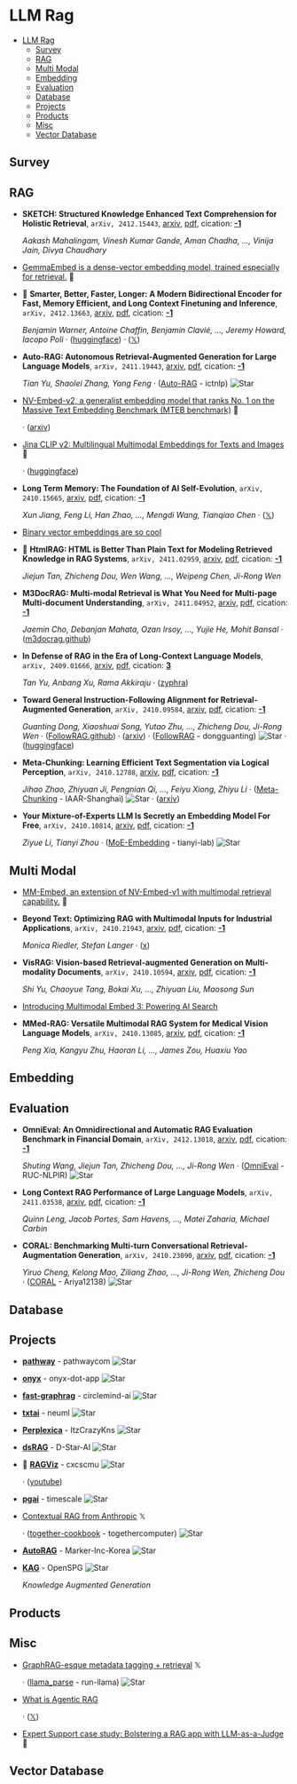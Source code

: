# LLM Rag

- [LLM Rag](#llm-rag) 
  - [Survey](#survey)
  - [RAG](#rag)
  - [Multi Modal](#multi-modal)
  - [Embedding](#embedding)
  - [Evaluation](#evaluation)
  - [Database](#database)
  - [Projects](#projects)
  - [Products](#products)
  - [Misc](#misc)
  - [Vector Database](#vector-database)


## Survey


## RAG

- **SKETCH: Structured Knowledge Enhanced Text Comprehension for Holistic 
  Retrieval**, `arXiv, 2412.15443`, [arxiv](http://arxiv.org/abs/2412.15443v1), [pdf](http://arxiv.org/pdf/2412.15443v1.pdf), cication: [**-1**](None) 

	 *Aakash Mahalingam, Vinesh Kumar Gande, Aman Chadha, ..., Vinija Jain, Divya Chaudhary*
- [GemmaEmbed is a dense-vector embedding model, trained especially for retrieval.](https://huggingface.co/google/Gemma-Embeddings-v1.0)  🤗 
- 🌟 **Smarter, Better, Faster, Longer: A Modern Bidirectional Encoder for 
  Fast, Memory Efficient, and Long Context Finetuning and Inference**, `arXiv, 2412.13663`, [arxiv](http://arxiv.org/abs/2412.13663v2), [pdf](http://arxiv.org/pdf/2412.13663v2.pdf), cication: [**-1**](None) 

	 *Benjamin Warner, Antoine Chaffin, Benjamin Clavié, ..., Jeremy Howard, Iacopo Poli* · ([huggingface](https://huggingface.co/blog/modernbert)) · ([𝕏](https://x.com/jeremyphoward/status/1869786023963832509?s=46))
- **Auto-RAG: Autonomous Retrieval-Augmented Generation for Large Language 
  Models**, `arXiv, 2411.19443`, [arxiv](http://arxiv.org/abs/2411.19443v1), [pdf](http://arxiv.org/pdf/2411.19443v1.pdf), cication: [**-1**](None) 

	 *Tian Yu, Shaolei Zhang, Yang Feng* · ([Auto-RAG](https://github.com/ictnlp/Auto-RAG) - ictnlp) ![Star](https://img.shields.io/github/stars/ictnlp/Auto-RAG.svg?style=social&label=Star)
- [NV-Embed-v2, a generalist embedding model that ranks No. 1 on the Massive Text Embedding Benchmark (MTEB benchmark)](https://huggingface.co/nvidia/NV-Embed-v2)  🤗 

	 · ([arxiv](https://arxiv.org/pdf/2405.17428))
- [Jina CLIP v2: Multilingual Multimodal Embeddings for Texts and Images](https://huggingface.co/jinaai/jina-clip-v2)  🤗 

	 · ([huggingface](https://huggingface.co/jinaai/jina-clip-v2))
- **Long Term Memory: The Foundation of AI Self-Evolution**, `arXiv, 2410.15665`, [arxiv](http://arxiv.org/abs/2410.15665v2), [pdf](http://arxiv.org/pdf/2410.15665v2.pdf), cication: [**-1**](None) 

	 *Xun Jiang, Feng Li, Han Zhao, ..., Mengdi Wang, Tianqiao Chen* · ([𝕏](https://x.com/TankaChat/status/1857272126358880267))
- [Binary vector embeddings are so cool](https://emschwartz.me/binary-vector-embeddings-are-so-cool/) 
- 🌟 **HtmlRAG: HTML is Better Than Plain Text for Modeling Retrieved Knowledge 
  in RAG Systems**, `arXiv, 2411.02959`, [arxiv](http://arxiv.org/abs/2411.02959v1), [pdf](http://arxiv.org/pdf/2411.02959v1.pdf), cication: [**-1**](None) 

	 *Jiejun Tan, Zhicheng Dou, Wen Wang, ..., Weipeng Chen, Ji-Rong Wen*
- **M3DocRAG: Multi-modal Retrieval is What You Need for Multi-page 
  Multi-document Understanding**, `arXiv, 2411.04952`, [arxiv](http://arxiv.org/abs/2411.04952v1), [pdf](http://arxiv.org/pdf/2411.04952v1.pdf), cication: [**-1**](None) 

	 *Jaemin Cho, Debanjan Mahata, Ozan Irsoy, ..., Yujie He, Mohit Bansal* · ([m3docrag.github](https://m3docrag.github.io/))
- **In Defense of RAG in the Era of Long-Context Language Models**, `arXiv, 2409.01666`, [arxiv](http://arxiv.org/abs/2409.01666v1), [pdf](http://arxiv.org/pdf/2409.01666v1.pdf), cication: [**3**](https://scholar.google.com/scholar?cites=3261789221345650637&as_sdt=2005&sciodt=0,5&hl=en&oe=ASCII) 

	 *Tan Yu, Anbang Xu, Rama Akkiraju* · ([zyphra](https://www.zyphra.com/post/reaching-1b-context-length-with-rag))
- **Toward General Instruction-Following Alignment for Retrieval-Augmented 
  Generation**, `arXiv, 2410.09584`, [arxiv](http://arxiv.org/abs/2410.09584v1), [pdf](http://arxiv.org/pdf/2410.09584v1.pdf), cication: [**-1**](None)

	 *Guanting Dong, Xiaoshuai Song, Yutao Zhu, ..., Zhicheng Dou, Ji-Rong Wen* · ([FollowRAG.github](https://FollowRAG.github.io)) · ([arxiv](https://arxiv.org/pdf/2410.09584)) · ([FollowRAG](https://github.com/dongguanting/FollowRAG) - dongguanting) ![Star](https://img.shields.io/github/stars/dongguanting/FollowRAG.svg?style=social&label=Star) · ([huggingface](https://huggingface.co/datasets/dongguanting/VIF-RAG-QA-110K))
- **Meta-Chunking: Learning Efficient Text Segmentation via Logical 
  Perception**, `arXiv, 2410.12788`, [arxiv](http://arxiv.org/abs/2410.12788v1), [pdf](http://arxiv.org/pdf/2410.12788v1.pdf), cication: [**-1**](None)

	 *Jihao Zhao, Zhiyuan Ji, Pengnian Qi, ..., Feiyu Xiong, Zhiyu Li* · ([Meta-Chunking](https://github.com/IAAR-Shanghai/Meta-Chunking) - IAAR-Shanghai) ![Star](https://img.shields.io/github/stars/IAAR-Shanghai/Meta-Chunking.svg?style=social&label=Star) · ([arxiv](https://arxiv.org/abs/2410.12788))
- **Your Mixture-of-Experts LLM Is Secretly an Embedding Model For Free**, `arXiv, 2410.10814`, [arxiv](http://arxiv.org/abs/2410.10814v2), [pdf](http://arxiv.org/pdf/2410.10814v2.pdf), cication: [**-1**](None) 

	 *Ziyue Li, Tianyi Zhou* · ([MoE-Embedding](https://github.com/tianyi-lab/MoE-Embedding) - tianyi-lab) ![Star](https://img.shields.io/github/stars/tianyi-lab/MoE-Embedding.svg?style=social&label=Star)

## Multi Modal

- [MM-Embed, an extension of NV-Embed-v1 with multimodal retrieval capability.](https://huggingface.co/nvidia/MM-Embed)  🤗 
- **Beyond Text: Optimizing RAG with Multimodal Inputs for Industrial 
  Applications**, `arXiv, 2410.21943`, [arxiv](http://arxiv.org/abs/2410.21943v1), [pdf](http://arxiv.org/pdf/2410.21943v1.pdf), cication: [**-1**](None)

	 *Monica Riedler, Stefan Langer* · ([x](https://x.com/omarsar0/status/1851479149690642456))
- **VisRAG: Vision-based Retrieval-augmented Generation on Multi-modality 
  Documents**, `arXiv, 2410.10594`, [arxiv](http://arxiv.org/abs/2410.10594v1), [pdf](http://arxiv.org/pdf/2410.10594v1.pdf), cication: [**-1**](None)

	 *Shi Yu, Chaoyue Tang, Bokai Xu, ..., Zhiyuan Liu, Maosong Sun*
- [Introducing Multimodal Embed 3: Powering AI Search](https://cohere.com/blog/multimodal-embed-3) 
- **MMed-RAG: Versatile Multimodal RAG System for Medical Vision Language 
  Models**, `arXiv, 2410.13085`, [arxiv](http://arxiv.org/abs/2410.13085v1), [pdf](http://arxiv.org/pdf/2410.13085v1.pdf), cication: [**-1**](None)

	 *Peng Xia, Kangyu Zhu, Haoran Li, ..., James Zou, Huaxiu Yao*

## Embedding


## Evaluation

- **OmniEval: An Omnidirectional and Automatic RAG Evaluation Benchmark in 
  Financial Domain**, `arXiv, 2412.13018`, [arxiv](http://arxiv.org/abs/2412.13018v1), [pdf](http://arxiv.org/pdf/2412.13018v1.pdf), cication: [**-1**](None) 

	 *Shuting Wang, Jiejun Tan, Zhicheng Dou, ..., Ji-Rong Wen* · ([OmniEval](https://github.com/RUC-NLPIR/OmniEval) - RUC-NLPIR) ![Star](https://img.shields.io/github/stars/RUC-NLPIR/OmniEval.svg?style=social&label=Star)
- **Long Context RAG Performance of Large Language Models**, `arXiv, 2411.03538`, [arxiv](http://arxiv.org/abs/2411.03538v1), [pdf](http://arxiv.org/pdf/2411.03538v1.pdf), cication: [**-1**](None) 

	 *Quinn Leng, Jacob Portes, Sam Havens, ..., Matei Zaharia, Michael Carbin*
- **CORAL: Benchmarking Multi-turn Conversational Retrieval-Augmentation 
  Generation**, `arXiv, 2410.23090`, [arxiv](http://arxiv.org/abs/2410.23090v1), [pdf](http://arxiv.org/pdf/2410.23090v1.pdf), cication: [**-1**](None)

	 *Yiruo Cheng, Kelong Mao, Ziliang Zhao, ..., Ji-Rong Wen, Zhicheng Dou* · ([CORAL](https://github.com/Ariya12138/CORAL) - Ariya12138) ![Star](https://img.shields.io/github/stars/Ariya12138/CORAL.svg?style=social&label=Star)

## Database


## Projects

- [**pathway**](https://github.com/pathwaycom/pathway) - pathwaycom ![Star](https://img.shields.io/github/stars/pathwaycom/pathway.svg?style=social&label=Star) 
- [**onyx**](https://github.com/onyx-dot-app/onyx) - onyx-dot-app ![Star](https://img.shields.io/github/stars/onyx-dot-app/onyx.svg?style=social&label=Star) 
- [**fast-graphrag**](https://github.com/circlemind-ai/fast-graphrag) - circlemind-ai ![Star](https://img.shields.io/github/stars/circlemind-ai/fast-graphrag.svg?style=social&label=Star) 
- [**txtai**](https://github.com/neuml/txtai) - neuml ![Star](https://img.shields.io/github/stars/neuml/txtai.svg?style=social&label=Star) 
- [**Perplexica**](https://github.com/ItzCrazyKns/Perplexica) - ItzCrazyKns ![Star](https://img.shields.io/github/stars/ItzCrazyKns/Perplexica.svg?style=social&label=Star) 
- [**dsRAG**](https://github.com/D-Star-AI/dsRAG) - D-Star-AI ![Star](https://img.shields.io/github/stars/D-Star-AI/dsRAG.svg?style=social&label=Star) 
- 🌟 [**RAGViz**](https://github.com/cxcscmu/RAGViz) - cxcscmu ![Star](https://img.shields.io/github/stars/cxcscmu/RAGViz.svg?style=social&label=Star) 

	 · ([youtube](https://www.youtube.com/embed/cTAbuTu6ur4?si=-uZ2AyNLx-5p8MZC))
- [**pgai**](https://github.com/timescale/pgai) - timescale ![Star](https://img.shields.io/github/stars/timescale/pgai.svg?style=social&label=Star) 
- [Contextual RAG from Anthropic](https://x.com/togethercompute/status/1850939031301099919)  𝕏 

	 · ([together-cookbook](https://github.com/togethercomputer/together-cookbook/blob/main/Open_Contextual_RAG.ipynb) - togethercomputer) ![Star](https://img.shields.io/github/stars/togethercomputer/together-cookbook.svg?style=social&label=Star)
- [**AutoRAG**](https://github.com/Marker-Inc-Korea/AutoRAG) - Marker-Inc-Korea ![Star](https://img.shields.io/github/stars/Marker-Inc-Korea/AutoRAG.svg?style=social&label=Star) 
- [**KAG**](https://github.com/OpenSPG/KAG) - OpenSPG ![Star](https://img.shields.io/github/stars/OpenSPG/KAG.svg?style=social&label=Star) 

	 *Knowledge Augmented Generation*

## Products


## Misc

- [GraphRAG-esque metadata tagging + retrieval](https://x.com/jerryjliu0/status/1856768968973062620)  𝕏 

	 · ([llama_parse](https://github.com/run-llama/llama_parse/blob/main/examples/advanced_rag/dynamic_section_retrieval.ipynb) - run-llama) ![Star](https://img.shields.io/github/stars/run-llama/llama_parse.svg?style=social&label=Star)
- [What is Agentic RAG](https://weaviate.io/blog/what-is-agentic-rag) 

	 · ([𝕏](https://x.com/helloiamleonie/status/1853832634448687451))
- [Expert Support case study: Bolstering a RAG app with LLM-as-a-Judge](https://huggingface.co/blog/digital-green-llm-judge)  🤗 

## Vector Database